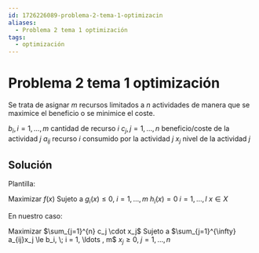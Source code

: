 ```yaml
---
id: 1726226089-problema-2-tema-1-optimizacin
aliases:
  - Problema 2 tema 1 optimización
tags:
  - optimización
---
```


# Problema 2 tema 1 optimización

Se trata de asignar $m$ recursos limitados a $n$ actividades de manera que se maximice el beneficio o se minimice el coste.

$b_i, i = 1, \ldots , m$ cantidad de recurso $i$
$c_j, j=1,\ldots ,n$ beneficio/coste de la actividad $j$
$a_{ij}$ recurso $i$ consumido por la actividad $j$
$x_j$ nivel de la actividad $j$

## Solución

Plantilla:

Maximizar $f(x)$
Sujeto a $g_i(x) \le 0, \; i = 1,\ldots , m$
         $h_i(x) = 0 \; i = 1,\ldots,l$
         $x \in X$

En nuestro caso:

Maximizar $\sum_{j=1}^{n} c_j \cdot x_j$
Sujeto a $\sum_{j=1}^{\infty} a_{ij}x_j \le  b_i, \; i = 1, \ldots , m$
         $x_j\ge 0, \; j=1,\ldots ,n$
